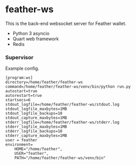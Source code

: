 # feather-ws

This is the back-end websocket server for Feather wallet.

- Python 3 asyncio
- Quart web framework
- Redis


### Supervisor

Example config.

```text
[program:ws]
directory=/home/feather/feather-ws
command=/home/feather/feather-ws/venv/bin/python run.py
autostart=true
autorestart=true
startsecs=6
stdout_logfile=/home/feather/feather-ws/stdout.log
stdout_logfile_maxbytes=1MB
stdout_logfile_backups=10
stdout_capture_maxbytes=1MB
stderr_logfile=/home/feather/feather-ws/stderr.log
stderr_logfile_maxbytes=1MB
stderr_logfile_backups=10
stderr_capture_maxbytes=1MB
user = feather
environment=
    HOME="/home/feather",
    USER="feather",
    PATH="/home/feather/feather-ws/venv/bin"
```
